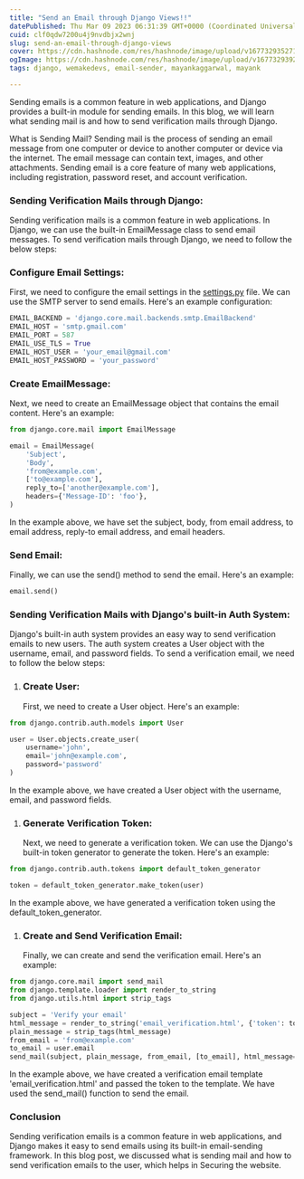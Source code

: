 ```yaml
---
title: "Send an Email through Django Views!!"
datePublished: Thu Mar 09 2023 06:31:39 GMT+0000 (Coordinated Universal Time)
cuid: clf0qdw7200u4j9nvdbjx2wnj
slug: send-an-email-through-django-views
cover: https://cdn.hashnode.com/res/hashnode/image/upload/v1677329352713/02b93cda-0662-42cb-882b-c8fa7120b2c1.png
ogImage: https://cdn.hashnode.com/res/hashnode/image/upload/v1677329392758/ca864dd0-2314-43a1-b53c-5ee57b7c8f73.png
tags: django, wemakedevs, email-sender, mayankaggarwal, mayank

---
```


Sending emails is a common feature in web applications, and Django provides a built-in module for sending emails. In this blog, we will learn what sending mail is and how to send verification mails through Django.

What is Sending Mail? Sending mail is the process of sending an email message from one computer or device to another computer or device via the internet. The email message can contain text, images, and other attachments. Sending email is a core feature of many web applications, including registration, password reset, and account verification.

### Sending Verification Mails through Django:

Sending verification mails is a common feature in web applications. In Django, we can use the built-in EmailMessage class to send email messages. To send verification mails through Django, we need to follow the below steps:

### Configure Email Settings:

First, we need to configure the email settings in the [settings.py](http://settings.py) file. We can use the SMTP server to send emails. Here's an example configuration:

```python
EMAIL_BACKEND = 'django.core.mail.backends.smtp.EmailBackend'
EMAIL_HOST = 'smtp.gmail.com'
EMAIL_PORT = 587
EMAIL_USE_TLS = True
EMAIL_HOST_USER = 'your_email@gmail.com'
EMAIL_HOST_PASSWORD = 'your_password'
```

### Create EmailMessage:

Next, we need to create an EmailMessage object that contains the email content. Here's an example:

```python
from django.core.mail import EmailMessage

email = EmailMessage(
    'Subject',
    'Body',
    'from@example.com',
    ['to@example.com'],
    reply_to=['another@example.com'],
    headers={'Message-ID': 'foo'},
)
```

In the example above, we have set the subject, body, from email address, to email address, reply-to email address, and email headers.

### Send Email:

Finally, we can use the send() method to send the email. Here's an example:

```python
email.send()
```

### Sending Verification Mails with Django's built-in Auth System:

Django's built-in auth system provides an easy way to send verification emails to new users. The auth system creates a User object with the username, email, and password fields. To send a verification email, we need to follow the below steps:

1. ### Create User:
    
    First, we need to create a User object. Here's an example:
    

```python
from django.contrib.auth.models import User

user = User.objects.create_user(
    username='john',
    email='john@example.com',
    password='password'
)
```

In the example above, we have created a User object with the username, email, and password fields.

1. ### Generate Verification Token:
    
    Next, we need to generate a verification token. We can use the Django's built-in token generator to generate the token. Here's an example:
    

```python
from django.contrib.auth.tokens import default_token_generator

token = default_token_generator.make_token(user)
```

In the example above, we have generated a verification token using the default\_token\_generator.

1. ### Create and Send Verification Email:
    
    Finally, we can create and send the verification email. Here's an example:
    

```python
from django.core.mail import send_mail
from django.template.loader import render_to_string
from django.utils.html import strip_tags

subject = 'Verify your email'
html_message = render_to_string('email_verification.html', {'token': token})
plain_message = strip_tags(html_message)
from_email = 'from@example.com'
to_email = user.email
send_mail(subject, plain_message, from_email, [to_email], html_message=html_message)
```

In the example above, we have created a verification email template 'email\_verification.html' and passed the token to the template. We have used the send\_mail() function to send the email.

### Conclusion

Sending verification emails is a common feature in web applications, and Django makes it easy to send emails using its built-in email-sending framework. In this blog post, we discussed what is sending mail and how to send verification emails to the user, which helps in Securing the website.